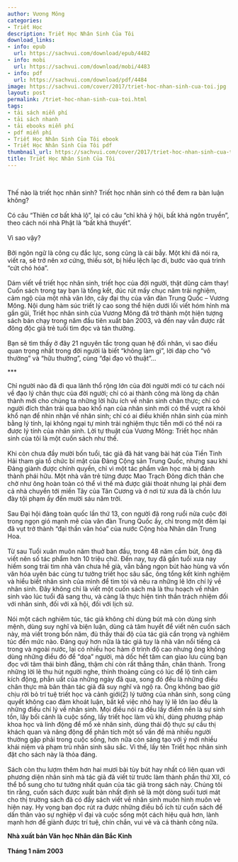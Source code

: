 ```yaml
---
author: Vương Mông
categories:
- Triết Học
description: Triết Học Nhân Sinh Của Tôi
download_links:
- info: epub
  url: https://sachvui.com/download/epub/4482
- info: mobi
  url: https://sachvui.com/download/mobi/4483
- info: pdf
  url: https://sachvui.com/download/pdf/4484
image: https://sachvui.com/cover/2017/triet-hoc-nhan-sinh-cua-toi.jpg
layout: post
permalink: /triet-hoc-nhan-sinh-cua-toi.html
tags:
- tải sách miễn phí
- tải sách nhanh
- tải ebooks miễn phí
- pdf miễn phí
- Triết Học Nhân Sinh Của Tôi ebook
- Triết Học Nhân Sinh Của Tôi pdf
thumbnail_url: https://sachvui.com/cover/2017/triet-hoc-nhan-sinh-cua-toi.jpg
title: Triết Học Nhân Sinh Của Tôi
---
```


 <div class="item-desc text-justify"> <p> </p><p>Thế nào là triết học nhân sinh? Triết học nhân sinh có thể đem ra bàn luận không?<br><br>Có câu “Thiên cơ bất khả lộ”, lại có câu “chỉ khả ý hội, bất khả ngôn truyền”, theo cách nói nhà Phật là “bất khả thuyết”.<br><br>Vì sao vậy?<br><br>Bởi ngôn ngữ là công cụ đắc lực, song cũng là cái bẫy. Một khi đã nói ra, viết ra, sẽ trở nên xơ cứng, thiếu sót, bị hiểu lệch lạc đi, bước vào quá trình “cứt chó hóa”.<br><br>Dám viết về triết học nhân sinh, triết học của đời người, thật dũng cảm thay! Cuốn sách trong tay bạn là tổng kết, đúc rút mấy chục năm trải nghiệm, cảm ngộ của một nhà văn lớn, cây đại thụ của văn đàn Trung Quốc – Vương Mông. Nội dung hàm súc triết lý cao song thể hiện dưới lối viết hóm hỉnh mà gần gũi, Triết học nhân sinh của Vương Mông đã trở thành một hiện tượng sách bán chạy trong năm đầu tiên xuất bản 2003, và đến nay vẫn được rất đông độc giả trẻ tuổi tìm đọc và tán thưởng.<br><br>Bạn sẽ tìm thấy ở đây 21 nguyên tắc trong quan hệ đối nhân, vì sao điều quan trọng nhất trong đời người là biết “không làm gì”, lời đáp cho “vô thường” và “hữu thường”, cùng “đại đạo vô thuật”…</p><p>***</p><p>Chỉ người nào đã đi qua lãnh thổ rộng lớn của đời người mới có tư cách nói về đạo lý chân thực của đời người; chỉ có ai thành công mà lòng dạ chân thành mới cho chúng ta những lời hữu ích về nhân sinh chân thực; chỉ có người đích thân trải qua bao khổ nạn của nhân sinh mới có thể vượt ra khỏi khổ nạn để nhìn nhận về nhân sinh; chỉ có ai điều khiển nhân sinh của mình bằng lý tính, lại không ngại tự mình trải nghiệm thực tiễn mới có thể nói ra được lý tính của nhân sinh. Lời tự thuật của Vương Mông: Triết học nhân sinh của tôi là một cuốn sách như thế.<br><br>Khi còn chưa đầy mười bốn tuổi, tác giả đã hát vang bài hát của Tiền Tinh Hải tham gia tổ chức bí mật của Đảng Cộng sản Trung Quốc, nhưng sau khi Đảng giành được chính quyền, chỉ vì một tác phẩm văn học mà bị đánh thành phái hữu. Một nhà văn trẻ từng được Mao Trạch Đông đích thân che chở như ông hoàn toàn có thể vì thế mà được giải thoát nhưng lại phải đem cả nhà chuyển tới miền Tây của Tân Cương và ở nơi từ xưa đã là chốn lưu đày tội phạm ấy đến mười sáu năm trời.<br><br>Sau Đại hội đảng toàn quốc lần thứ 13, con người đã rong ruổi nửa cuộc đời trong ngọn gió mạnh mẽ của văn đàn Trung Quốc ấy, chỉ trong một đêm lại đã vụt trở thành “đại thần văn hóa” của nước Cộng hòa Nhân dân Trung Hoa.<br><br>Từ sau Tuổi xuân muôn năm thuở ban đầu, trong 48 năm cầm bút, ông đã viết nên số tác phẩm hơn 10 triệu chữ. Đến nay, tuy đã gần tuổi xưa nay hiếm song trái tim nhà văn chưa hề già, vẫn bằng ngọn bút hào hùng và vốn văn hóa uyên bác cùng tư tưởng triết học sâu sắc, ông tổng kết kinh nghiệm và hiểu biết nhân sinh của mình để tìm tòi và nêu ra những lẽ lớn chí lý về nhân sinh. Đây không chỉ là viết một cuốn sách mà là thu hoạch về nhân sinh vào lúc tuổi đã sang thu, và càng là thực hiện tinh thần trách nhiệm đối với nhân sinh, đối với xã hội, đối với lịch sử.<br><br>Nói một cách nghiêm túc, tác giả không chỉ dùng bút mà còn dùng sinh mệnh, dùng suy nghĩ và biện luận, dùng cả tâm huyết để viết nên cuốn sách này, mà viết trong bốn năm, đủ thấy thái độ của tác giả cẩn trọng và nghiêm túc đến mức nào. Đáng quý hơn nữa là tác giả tuy là nhà văn nổi tiếng cả trong và ngoài nước, lại có nhiều học hàm ở trình độ cao nhưng ông không dùng những điều đó để “dọa” người, mà dốc hết tâm can giao lưu cùng bạn đọc với tâm thái bình đẳng, thậm chí còn rất thẳng thắn, chân thành. Trong những lời lẽ thu hút người nghe, thỉnh thoảng cũng có lúc để lộ tình cảm kích động, phẫn uất của những ngày đã qua, song đó đều là những điều chân thực mà bản thân tác giả đã suy nghĩ và ngộ ra. Ông không bao giờ chịu rời bỏ trí tuệ triết học và cảnh giới(2) lý tưởng của nhân sinh, song cũng quyết không cao đàm khoát luận, bất kể việc nhỏ hay lý lẽ lớn lao đều là những điều chí lý về nhân sinh. Mọi điều nói ra đều lấy điểm nền là sự sinh tồn, lấy bối cảnh là cuộc sống, lấy triết học làm vũ khí, dùng phương pháp khoa học và linh động để mổ xẻ nhân sinh, dùng thái độ thực sự cầu thị khách quan và năng động để phân tích một số vấn đề mà nhiều người thường gặp phải trong cuộc sống, hơn nữa còn sáng tạo với ý mới nhiều khái niệm và phạm trù nhân sinh sâu sắc. Vì thế, lấy tên Triết học nhân sinh đặt cho sách này là thỏa đáng.<br><br>Sách còn thu lượm thêm hơn hai mươi bài tùy bút hay nhất có liên quan với phương diện nhân sinh mà tác giả đã viết từ trước làm thành phần thứ XII, có thể bổ sung cho tư tưởng nhất quán của tác giả trong sách này. Chúng tôi tin rằng, cuốn sách được xuất bản nhất định sẽ là một dòng suối tươi mát cho thị trường sách đã có đầy sách viết về nhân sinh muôn hình muôn vẻ hiện nay. Hy vọng bạn đọc rút ra được những điều bổ ích từ cuốn sách để dấn thân vào sự nghiệp vĩ đại và cuộc sống một cách hiệu quả hơn, lành mạnh hơn để giành được trí tuệ, chín chắn, vui vẻ và cả thành công nữa.</p><p><strong>Nhà xuất bản Văn học Nhân dân Bắc Kinh<br><br>Tháng 1 năm 2003</strong></p> </div>